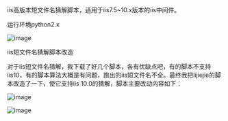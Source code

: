 iis高版本短文件名猜解脚本，适用于iis7.5~10.x版本的iis中间件。

运行环境python2.x

![image](https://github.com/abc123info/iis7.5-10.x-ShortNameFuzz/assets/143333826/fac7e90a-86d4-42c0-8984-0aa4c4c950c7)

iis短文件名猜解脚本改造

对于iis短文件名猜解，我下载了好几个脚本，各有优缺点吧，有的脚本不支持iis10，有的脚本算法大概是有问题，跑出的iis短文件名不全。最终我把lijiejie的脚本改造了一下，使它支持iis 10.0的猜解，脚本主要改动内容如下：

![image](https://github.com/abc123info/iis7.5-10.x-ShortNameFuzz/assets/143333826/903694f4-663b-4172-82a7-ff16cc576756)

![image](https://github.com/abc123info/iis7.5-10.x-ShortNameFuzz/assets/143333826/8ab01859-dc88-455c-bee3-6719020fd861)

